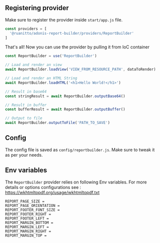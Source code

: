 ## Registering provider

Make sure to register the provider inside `start/app.js` file.

```js
const providers = [
  '@ruanitto/adonis-report-builder/providers/ReportBuilder'
]
```

That's all! Now you can use the provider by pulling it from IoC container

```js
const ReportBuilder = use('ReportBuilder')

// Load and render an view
await ReportBuilder.loadView('VIEW_FROM_RESOURCE_PATH', dataToRender)

// Load and render an HTML String
await ReportBuilder.loadHTML('<h1>Hello World!</h1>')

// Result in base64
const stringResult = await ReportBuilder.outputBase64()

// Result in buffer
const bufferResult = await ReportBuilder.outputBuffer()

// Output to file
await ReportBuilder.outputToFile('PATH_TO_SAVE')
```

## Config

The config file is saved as `config/reportbuilder.js`. Make sure to tweak it as per your needs.

## Env variables

The `ReportBuilder` provider relies on following Env variables.
For more details or options configurations see : https://wkhtmltopdf.org/usage/wkhtmltopdf.txt

```
REPORT_PAGE_SIZE =
REPORT_PAGE_ORIENTATION =
REPORT_FOOTER_FONT_SIZE =
REPORT_FOOTER_RIGHT = 
REPORT_FOOTER_LEFT = 
REPORT_MARGIN_BOTTOM = 
REPORT_MARGIN_LEFT = 
REPORT_MARGIN_RIGHT = 
REPORT_MARGIN_TOP = 
```
